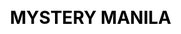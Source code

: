 ---
layout: "website"
css: /css/website.css
id: 2
workUrl: works/mystery-manila/ 
title: "MYSTERY MANILA"
type: "WEB DESIGN & DEV"
image: /img/work/mysterymanila.jpg
class: p6

cover-bg: /img/project/website/mystery-cover.jpg
cover-logo: /img/project/website/mystery-logo.png
social-media:
    - url: https://www.google.com
      social-icon: /img/project/website/icon_twitter.png
      
    - url: https://www.google.com
      social-icon: /img/project/website/icon_link.png
    
    - url: https://www.google.com
      social-icon: /img/project/website/icon_facebook.png  
work-info:
    - type: Client
      name: Mystery Manila
      
    - type: Web Designer
      name: Joey Sendaydiego  
      
    - type: Web Developer
      name: Rens Ramos
      
project-type-icon: '/img/project/website/web_icon.png'

project-detail:
    - description: Lorem ipsum dolor sit amet, consectetur adipiscing elit, sed do eiusmod tempor incididunt ut labore et dolore magna aliqua. Ut enim ad minim veniam, quis nostrud exercitation ullamco laboris nisi ut aliquip ex ea commodo consequat. Duis aute irure dolor in reprehenderit in voluptate velit esse cillum dolore eu fugiat nulla pariatur.
    - description: Lorem ipsum dolor sit amet, consectetur adipiscing elit, sed do eiusmod tempor incididunt ut labore et dolore magna aliqua. Ut enim ad minim veniam, quis nostrud exercitation ullamco laboris nisi ut aliquip ex ea commodo consequat. Duis aute irure dolor in reprehenderit in voluptate velit esse cillum dolore eu fugiat nulla pariatur.
    
project-process:
    - title: Wireframe
    - title: Color Palette
    - title: Typography
    - title: Responsive Design

project-slider:
    - image: /img/project/website/slider/img2.png
    - image: /img/project/website/slider/img3.png
    - image: /img/project/website/slider/img4.png
    - image: /img/project/website/slider/img2.png
    - image: /img/project/website/slider/img3.png
    - image: /img/project/website/slider/img4.png
    - image: /img/project/website/slider/img2.png
    - image: /img/project/website/slider/img3.png
    - image: /img/project/website/slider/img4.png
    - image: /img/project/website/slider/img2.png
    - image: /img/project/website/slider/img3.png
    - image: /img/project/website/slider/img4.png
  
desktop-wireframe: /img/project/website/wireframe/desktop_wireframe.png
mobile-wireframe: /img/project/website/wireframe/mobile_wireframe.png
   
color-palette:
    - hexcode: "000000"
    - hexcode: "ffffff"
   
typography:
    - name: Gotham
    - name: Gotham
    - name: Gotham
    
project-responsive:
    - title: Desktop
      image: /img/project/website/responsive/desktop.png
      
    - title: Tablet
      image: /img/project/website/responsive/tablet.png
      
    - title: Mobile
      image: /img/project/website/responsive/mobile.png 
      
project-related:
    - title: Web Design 
      image: /img/project/website/related/related1.jpg
      
    - title: Film
      image: /img/project/website/related/related1.jpg  
    
---